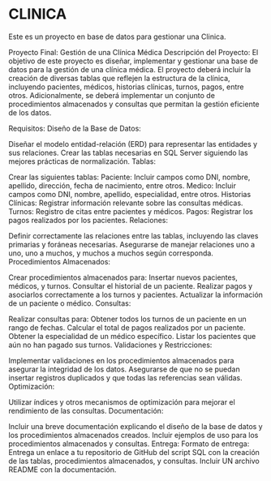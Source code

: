 # CLINICA
Este es un proyecto en base de datos para gestionar una Clinica.

Proyecto Final: Gestión de una Clínica Médica
Descripción del Proyecto:
El objetivo de este proyecto es diseñar, implementar y gestionar una base de datos para la gestión de una clínica médica. El proyecto deberá incluir la creación de diversas tablas que reflejen la estructura de la clínica, incluyendo pacientes, médicos, historias clínicas, turnos, pagos, entre otros. Adicionalmente, se deberá implementar un conjunto de procedimientos almacenados y consultas que permitan la gestión eficiente de los datos.

Requisitos:
Diseño de la Base de Datos:

Diseñar el modelo entidad-relación (ERD) para representar las entidades y sus relaciones.
Crear las tablas necesarias en SQL Server siguiendo las mejores prácticas de normalización.
Tablas:

Crear las siguientes tablas:
Paciente: Incluir campos como DNI, nombre, apellido, dirección, fecha de nacimiento, entre otros.
Medico: Incluir campos como DNI, nombre, apellido, especialidad, entre otros.
Historias Clínicas: Registrar información relevante sobre las consultas médicas.
Turnos: Registro de citas entre pacientes y médicos.
Pagos: Registrar los pagos realizados por los pacientes.
Relaciones:

Definir correctamente las relaciones entre las tablas, incluyendo las claves primarias y foráneas necesarias.
Asegurarse de manejar relaciones uno a uno, uno a muchos, y muchos a muchos según corresponda.
Procedimientos Almacenados:

Crear procedimientos almacenados para:
Insertar nuevos pacientes, médicos, y turnos.
Consultar el historial de un paciente.
Realizar pagos y asociarlos correctamente a los turnos y pacientes.
Actualizar la información de un paciente o médico.
Consultas:

Realizar consultas para:
Obtener todos los turnos de un paciente en un rango de fechas.
Calcular el total de pagos realizados por un paciente.
Obtener la especialidad de un médico específico.
Listar los pacientes que aún no han pagado sus turnos.
Validaciones y Restricciones:

Implementar validaciones en los procedimientos almacenados para asegurar la integridad de los datos.
Asegurarse de que no se puedan insertar registros duplicados y que todas las referencias sean válidas.
Optimización:

Utilizar índices y otros mecanismos de optimización para mejorar el rendimiento de las consultas.
Documentación:

Incluir una breve documentación explicando el diseño de la base de datos y los procedimientos almacenados creados.
Incluir ejemplos de uso para los procedimientos almacenados y consultas.
Entrega:
Formato de entrega: Entrega un enlace a tu repositorio de GitHub del script SQL con la creación de las tablas, procedimientos almacenados, y consultas. Incluir UN archivo README con la documentación.
